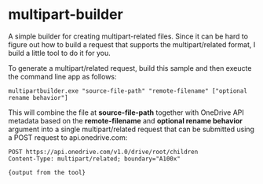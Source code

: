 # multipart-builder
A simple builder for creating multipart-related files. Since it can be hard to figure out
how to build a request that supports the multipart/related format, I build a little tool
to do it for you.

To generate a multipart/related request, build this sample and then exeucte the command
line app as follows:

```
multipartbuilder.exe "source-file-path" "remote-filename" ["optional rename behavior"]
```

This will combine the file at **source-file-path** together with OneDrive API metadata based on
the **remote-filename** and **optional rename behavior** argument into a single multipart/related
request that can be submitted using a POST request to api.onedrive.com:

```http
POST https://api.onedrive.com/v1.0/drive/root/children
Content-Type: multipart/related; boundary="A100x"

{output from the tool}
```
